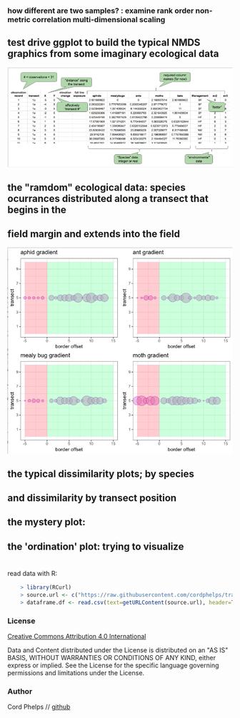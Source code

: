 



### how different are two samples? : examine rank order non-metric correlation multi-dimensional scaling

## test drive ggplot to build the typical NMDS graphics from some imaginary ecological data 

[![screen shot](https://raw.githubusercontent.com/cordphelps/transect/master/images/hvbSchema.jpg)]()

## the "ramdom" ecological data: species ocurrances distributed along a transect that begins in the
## field margin and extends into the field 

[![screen shot](https://raw.githubusercontent.com/cordphelps/transect/master/images/quad.jpg)]()

## the typical dissimilarity plots; by species 


## and dissimilarity by transect position

## the mystery plot:  

## the 'ordination' plot: trying to visualize 


#
read data with R:

```R
	> library(RCurl)
	> source.url <- c("https://raw.githubusercontent.com/cordphelps/transect/master/data/hvb.csv")
	> dataframe.df <- read.csv(text=getURLContent(source.url), header=TRUE, row.names=1)
```


### License
[Creative Commons Attribution 4.0 International](https://creativecommons.org/licenses/by/4.0/)

Data and Content distributed under the License is distributed on an "AS IS" BASIS, WITHOUT WARRANTIES OR CONDITIONS OF ANY KIND, either express or implied. See the License for the specific language governing permissions and limitations under the License.


### Author
Cord Phelps // [github](http://cordphelps.github.io)








 





